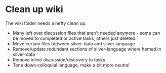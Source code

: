 Clean up wiki
=============

The wiki folder needs a hefty clean up.

* Many left over discussion files that aren't needed anymore - some can be moved to completed or active tasks, others just deleted.
* Move certain files between silver-data and silver language
* Remove/update redundant sections of silver-language where homed in silver-data
* Remove inline discussion/discovery to tasks
* Tone down colloquial language, make a bit more neutral

